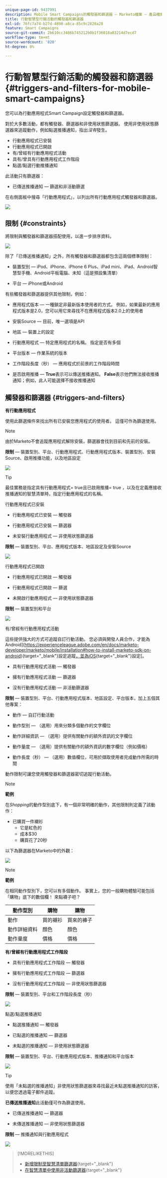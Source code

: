 ```yaml
---
unique-page-id: 9437991
description: Mobile Smart Campaigns的觸發器和篩選器 — Marketo檔案 — 產品檔案
title: 行動智慧型行銷活動的觸發器和篩選器
exl-id: 76fc7a74-b27d-4898-a8ca-85c9c2828a28
feature: Smart Campaigns
source-git-commit: 2b610cc3486b745212b0b1f36018a83214d7ecd7
workflow-type: tm+mt
source-wordcount: '820'
ht-degree: 0%

---
```


# 行動智慧型行銷活動的觸發器和篩選器 {#triggers-and-filters-for-mobile-smart-campaigns}

您可以為行動應用程式Smart Campaign設定觸發器和篩選器。

對於大多數活動，都有觸發器、篩選器和非使用狀態篩選器。 使用非使用狀態篩選器來追蹤動作，例如點選推播通知，指出&#x200B;_沒有_&#x200B;發生。

* 行動應用程式已安裝
* 行動應用程式已開啟
* 有/曾經有行動應用程式活動
* 具有/曾具有行動應用程式工作階段
* 點選/點選行動推播通知

此活動只有篩選器：

* 已傳送推播通知 — 篩選和非活動篩選

在右側面板中搜尋「行動應用程式」，以列出所有行動應用程式觸發器和篩選器。

![](assets/triggers-and-filters-for-mobile-smart-campaigns-1.png)

## 限制 {#constraints}

將限制與觸發器和篩選器搭配使用，以進一步排序資料。

![](assets/triggers-and-filters-for-mobile-smart-campaigns-2.png)

除了「已傳送推播通知」之外，所有觸發器和篩選器都包含這兩個標準限制：

* 裝置型別 — iPod、iPhone、iPhone 6 Plus、iPad mini、iPad、Android智慧型手機、Android平板電腦、未知（這是預設集清單）

* 平台 — iPhone或Android

有些觸發器和篩選器提供其他限制，例如：

* 應用程式版本 — 一種鎖定非最新版本使用者的方式。 例如，如果最新的應用程式版本是2.0，您可以用它來尋找不在應用程式版本2.0上的使用者

* 安裝Source — 目前，唯一選項是API

* 地區 — 裝置上的設定

* 行動應用程式 — 特定應用程式的名稱。 指定是否有多個

* 平台版本 — 作業系統的版本

* 工作階段長度（秒） — 應用程式於前景的工作階段時間

* 是否啟用推播 — **True**&#x200B;表示可以傳送推播通知。 **False**&#x200B;表示他們無法接收推播通知；例如，此人可能選擇不接收推播通知

## 觸發器和篩選器 {#triggers-and-filters}

**有行動應用程式**

使用此篩選條件來找出所有已安裝您應用程式的使用者。 這僅可作為篩選使用。

>[!NOTE]
>
>由於Marketo不會追蹤應用程式解除安裝，篩選器會找到目前和先前的安裝。

**限制** — 裝置型別、平台、行動應用程式、行動應用程式版本、裝置型別、安裝Source、啟用推播功能，以及地區設定

![](assets/triggers-and-filters-for-mobile-smart-campaigns-3.png)

>[!TIP]
>
>最佳實務是指定具有行動應用程式= true且已啟用推播= true ，以及在定義應接收推播通知的智慧清單時，指定行動應用程式的名稱。

行動應用程式已安裝

* 行動應用程式已安裝 — 觸發器

* 行動應用程式已安裝 — 篩選器

* 未安裝行動應用程式 — 非使用狀態篩選器

**限制** — 裝置型別、平台、應用程式版本、地區設定及安裝Source

![](assets/triggers-and-filters-for-mobile-smart-campaigns-4.png)

行動應用程式已開啟

* 行動應用程式已開啟 — 觸發器

* 行動應用程式已開啟 — 篩選

* 未開啟行動應用程式 — 非使用狀態篩選器

**限制** — 裝置型別和平台

![](assets/triggers-and-filters-for-mobile-smart-campaigns-5.png)

有/曾經有行動應用程式活動

這些提供強大的方式可追蹤自訂行動活動。 您必須與開發人員合作，才能為Android](https://experienceleague.adobe.com/en/docs/marketo-developer/marketo/mobile/installation#how-to-install-marketo-sdk-on-android){target="_blank"}設定追蹤[，並為iOS](https://experienceleague.adobe.com/en/docs/marketo-developer/marketo/mobile/installation#install-marketo-sdk-on-ios){target="_blank"}設定[。

* 具有行動應用程式活動 — 觸發器

* 擁有行動應用程式活動 — 篩選器

* 沒有行動應用程式活動 — 非活動篩選器

**限制** — 裝置型別、平台、行動應用程式版本、地區設定、平台版本，加上五個其他專案：

* 動作 — 自訂行動活動

* 動作型別 — （選用）用來分類多個動作的文字欄位

* 動作詳細資訊 — （選用）提供有關動作的額外資訊的文字欄位

* 動作量度 — （選用）提供有關動作的額外資訊的數字欄位（例如價格）

* 動作長度（秒） — （選用）數值欄位，可用於擷取使用者完成動作所需的時間

動作限制可讓您使用觸發器和篩選器密切追蹤行動活動。

>[!NOTE]
>
>**範例**
>
>在&#x200B;*Shopping*&#x200B;的動作型別底下，有一個非常明確的動作，其他限制則定義了該動作：
>
>* 已購買一件襯衫
>   * 它是紅色的
>   * 成本$30
>   * 購買花了20秒

以下為篩選器在Marketo中的外觀：

![](assets/triggers-and-filters-for-mobile-smart-campaigns-6.png)

>[!NOTE]
>
>**範例**
>
>在相同動作型別下，您可以有多個動作。 事實上，您的一般購物體驗可能包括「購物」底下的數個欄！ 來點襪子吧？
>
>| 動作型別 | 購物 | 購物 |
>|---|---|---|
>| 動作 | 買的襯衫 | 買來的褲子 |
>| 動作詳細資料 | 顏色 | 顏色 |
>| 動作量度 | 價格 | 價格 |

**有/曾經有行動應用程式工作階段**

* 具有行動應用程式工作階段 — 觸發器

* 擁有行動應用程式工作階段 — 篩選器

* 沒有行動應用程式工作階段 — 非使用狀態篩選器

**限制** — 裝置型別、平台和工作階段長度（秒）

![](assets/triggers-and-filters-for-mobile-smart-campaigns-7.png)

點選/點選推播通知

* 點選推播通知 — 觸發器

* 已點選的推播通知 — 篩選器

* 未點選的推播通知 — 非使用狀態篩選器

**限制** — 裝置型別、平台、行動應用程式版本、推播通知和平台版本

![](assets/triggers-and-filters-for-mobile-smart-campaigns-8.png)

>[!TIP]
>
>使用「未點選的推播通知」非使用狀態篩選器來尋找最近未點選推播通知的訪客，以便您透過電子郵件追蹤。

**已傳送推播通知**&#x200B;此活動僅可作為篩選使用。

* 已傳送推播通知 — 篩選器

* 未傳送推播通知 — 非使用狀態篩選器

**限制** — 推播通知與行動應用程式

![](assets/triggers-and-filters-for-mobile-smart-campaigns-9.png)

>[!MORELIKETHIS]
>
>* [新增限制至智慧清單篩選器](/help/marketo/product-docs/core-marketo-concepts/smart-lists-and-static-lists/using-smart-lists/add-a-constraint-to-a-smart-list-filter.md){target="_blank"}
>* [在智慧清單中使用非活動篩選器](/help/marketo/product-docs/core-marketo-concepts/smart-lists-and-static-lists/using-smart-lists/use-inactivity-filters-in-a-smart-list.md){target="_blank"}
